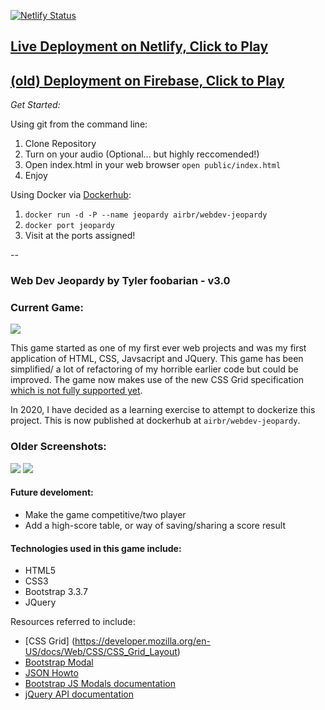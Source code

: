 

[![Netlify Status](https://api.netlify.com/api/v1/badges/d2988db9-2b31-44b8-8174-2558da78c846/deploy-status)](https://app.netlify.com/sites/webdev-jeopardy/deploys)


## [Live Deployment on Netlify, Click to Play](https://webdev-jeopardy.netlify.app/)

## [(old) Deployment on Firebase, Click to Play](https://wdijeopardy.firebaseapp.com)

*Get Started:*

Using git from the command line:

 1. Clone Repository
 2. Turn on your audio (Optional... but highly reccomended!)
 3. Open index.html in your web browser `open public/index.html`
 4. Enjoy

Using Docker via [Dockerhub](https://hub.docker.com/repository/docker/airbr/webdev-jeopardy):

1. `docker run -d -P --name jeopardy airbr/webdev-jeopardy` 
2. `docker port jeopardy`
3. Visit at the ports assigned!

--
### Web Dev Jeopardy by Tyler foobarian - v3.0

### Current Game:

![](mobilescreenshot-jeopardy.png)

This game started as one of my first ever web projects and was my first application of HTML, CSS, Javsacript and JQuery. This game has been simplified/ a lot of refactoring of my horrible earlier code but could be improved. The game now makes use of the new CSS Grid specification [which is not fully supported yet](http://caniuse.com/#feat=css-grid). 

In 2020, I have decided as a learning exercise to attempt to dockerize this project. This is now published at dockerhub at `airbr/webdev-jeopardy`.

### Older Screenshots:

![](wdi-jeopardy-v1.5-main.png)
![](wdi-jeopardy-v1.5-modal.png)

#### Future develoment:

* Make the game competitive/two player
* Add a high-score table, or way of saving/sharing a score result

#### Technologies used in this game include:

 * HTML5
 * CSS3
 * Bootstrap 3.3.7
 * JQuery

Resources referred to include:

* [CSS Grid] (https://developer.mozilla.org/en-US/docs/Web/CSS/CSS_Grid_Layout)
* [Bootstrap Modal](http://www.w3schools.com/bootstrap/bootstrap_modal.asp)
* [JSON Howto](http://www.w3schools.com/json/json_eval.asp)
* [Bootstrap JS Modals documentation](https://getbootstrap.com/javascript/#modals)
* [jQuery API documentation](https://api.jquery.com/)







